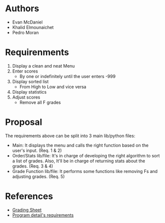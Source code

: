 # Authors
- Evan McDaniel 
- Khalid Elmounaichet
- Pedro Moran                          

# Requirenments
1. Display a clean and neat Menu
2. Enter scores
   - By one or indefinitely until the user enters -999
3. Display sorted list
   - From High to Low and vice versa
4. Display statistics
5. Adjust scores
   - Remove all F grades
 
# Proposal
The requirements above can be split into 3 main lib/python files:
- Main: It displays the menu and calls the right function based on the user's input. (Req. 1 & 2)
- Order/Stats lib/file: It's in charge of developing the right algorithm to sort a list of grades. Also, It'll be in charge of returning stats about the grades. (Req. 3 & 4)
- Grade Function lib/file: It performs some functions like removing Fs and adjusting grades. (Req. 5)
 
# References
- [Grading Sheet](https://docs.google.com/spreadsheets/d/e/2PACX-1vQ-hHc0RoY95cHEEDsX05iiVsJcRdRjkdugZZR-FcKeRcdT6R0w3ysUXelAT0tFl5LOdJUiDtNub9C7/pubhtml)
- [Program detail's requirements](https://docs.google.com/presentation/d/e/2PACX-1vTo-3Y0WooTam4oA5CHW_Jc4vh3axT5Yd87Mq7TbSO6NfBIw5ebudWBKGHbSPjCOiLmNCy8mAZmaLvE/pub?start=false&loop=false&delayms=3000&slide=id.p)
